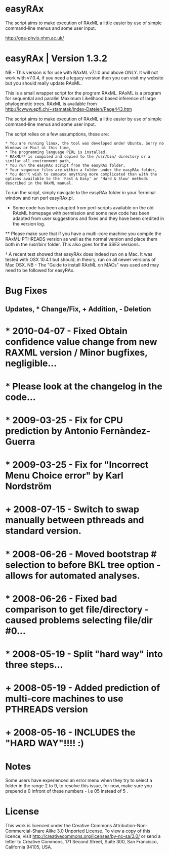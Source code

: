 easyRAx
=======

The script aims to make execution of RAxML a little easier by use of simple command-line menus and some user input.

http://gna-phylo.nhm.ac.uk/


easyRAx | Version 1.3.2
=======================

NB - This version is for use with RAxML v7.1.0 and above ONLY. It will not work with v7.0.4, if you need a legacy version then you can visit my website but you should really update RAxML.

This is a small wrapper script for the program RAxML. RAxML is a program for sequential and parallel Maximum Likelihood based inference of large phylogenetic trees. RAxML is available from http://icwww.epfl.ch/~stamatak/index-Dateien/Page443.htm

The script aims to make execution of RAxML a little easier by use of simple command-line menus and some user input.

The script relies on a few assumptions, these are:

    * You are running linux, the tool was developed under Ubuntu. Sorry no Windows or Mac† at this time,
    * The programming language PERL is installed,
    * RAxML** is compiled and copied to the /usr/bin/ directory or a similar all environment path,
    * You run the easyRAx script from the easyRAx folder,
    * Your sequence files are within a folder under the easyRAx folder,
    * You don't wish to compute anything more complicated than with the options available to the 'Fast & Easy' or 'Hard & Slow' methods described in the RAxML manual.

To run the script, simply navigate to the easyRAx folder in your Terminal window and run perl easyRAx.pl.

* Some code has been adapted from perl-scripts available on the old RAxML homepage with permission and some new code has been adapted from user suggestions and fixes and they have been credited in the version log.

** Please make sure that if you have a multi-core machine you compile the RAxML-PTHREADS version as well as the normal version and place them both in the /usr/bin/ folder. This also goes for the SSE3 versions.

† A recent test showed that easyRAx does indeed run on a Mac. It was tested with OSX 10.4.1 but should, in theory, run on all newer versions of Mac OSX. NB - The "Guide to install RAxML on MACs" was used and may need to be followed for easyRAx.

Bug Fixes
=========
## Updates, * Change/Fix, + Addition, - Deletion
# * 2010-04-07 - Fixed Obtain confidence value change from new RAXML version / Minor bugfixes, negligible...
# * Please look at the changelog in the code...
# * 2009-03-25 - Fix for CPU prediction by Antonio Fernàndez-Guerra
# * 2009-03-25 - Fix for "Incorrect Menu Choice error" by Karl Nordström
# + 2008-07-15 - Switch to swap manually between pthreads and standard version.
# * 2008-06-26 - Moved bootstrap # selection to before BKL tree option - allows for automated analyses.
# * 2008-06-26 - Fixed bad comparison to get file/directory - caused problems selecting file/dir #0... 
# * 2008-05-19 - Split "hard way" into three steps...
# + 2008-05-19 - Added prediction of multi-core machines to use PTHREADS version
# + 2008-05-16 - INCLUDES the "HARD WAY"!!!! :)

Notes
=====
Some users have experienced an error menu when they try to select a folder in the range 2 to 9, to resolve this issue, for now, make sure you prepend a 0 infront of these numbers - i.e 05 instead of 5 .

License
=======
This work is licenced under the Creative Commons Attribution-Non-Commercial-Share Alike 3.0 Unported License. To view a copy of this licence, visit http://creativecommons.org/licenses/by-nc-sa/3.0/ or send a letter to Creative Commons, 171 Second Street, Suite 300, San Francisco, California 94105, USA.